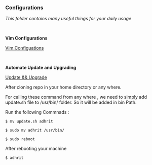 ### Configurations


*This folder contains many useful things for your daily usage*

<br />

**Vim Configurations**

<a href="https://github.com/xadhrit/legacy/blob/main/config/.vimrc">Vim Configuations</a>

<br/>

**Automate Update and Upgrading**

<a href="https://github.com/xadhrit/legacy/blob/main/config/update.sh">Update && Upgrade</a>

After cloning repo in your home directory or any where.

For calling these command from any where , we need to simply add update.sh file to /usr/bin/ folder. So it will be added in bin Path. 

Run the following Commnads :

```
$ mv update.sh adhrit
 
$ sudo mv adhrit /usr/bin/

$ sudo reboot

```

After rebooting your machine 

```
$ adhrit

```


